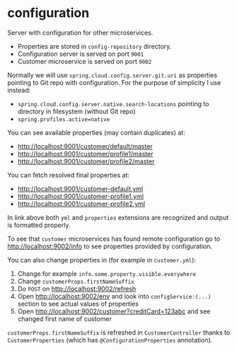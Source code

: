 configuration
=============

Server with configuration for other microservices.
 
* Properties are stored in `config-repository` directory.
* Configuration server is served on port `9001`
* Customer microservice is served on port `9002`

Normally we will use `spring.cloud.config.server.git.uri` as properties pointing to Git repo with configuration.
For the purpose of simplicity I use instead:
* `spring.cloud.config.server.native.search-locations` pointing to directory in filesystem (without Git repo)
* `spring.profiles.active=native`

You can see available properties (may contain duplicates) at:
* [http://localhost:9001/customer/default/master]()
* [http://localhost:9001/customer/profile1/master]()
* [http://localhost:9001/customer/profile2/master]()

You can fetch resolved final properties at:
* [http://localhost:9001/customer-default.yml]()
* [http://localhost:9001/customer-profile1.yml]()
* [http://localhost:9001/customer-profile2.yml]()

In link above both `yml` and `properties` extensions are recognized and output is formatted properly.

To see that `customer` microservices has found remote configuration
 go to [http://localhost:9002/info]() to see properties provided
 by configuration.

You can also change properties in (for example in `customer.yml`):
1. Change for example `info.some.property.visible.everywhere`
2. Change `customerProps.firstNameSuffix`
3. Do `POST` on [http://localhost:9002/refresh]()
4. Open [http://localhost:9002/env]() and look into `configService:(...)` section to see actual values of properties
5. Open [http://localhost:9002/customer?creditCard=123abc]() and see changed first name of customer

`customerProps.firstNameSuffix` is refreshed in `CustomerController` thanks
 to `CustomerProperties` (which has `@ConfigurationProperties` annotation).
